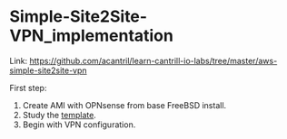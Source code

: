 # Simple-Site2Site-VPN_implementation

Link: https://github.com/acantril/learn-cantrill-io-labs/tree/master/aws-simple-site2site-vpn


First step:

1. Create AMI with OPNsense from base FreeBSD install.
2. Study the [template](https://github.com/acantril/learn-cantrill-io-labs/blob/master/aws-simple-site2site-vpn/infra.yaml).
3. Begin with VPN configuration.
